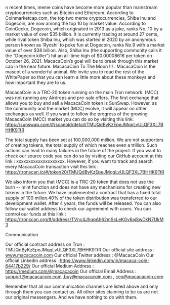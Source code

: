 n recent times, meme coins have become more popular than mainstream cryptocurrencies such as Bitcoin and Ethereum. According to Coinmarketcap.com, the top two meme cryptocurrencies, Shiba Inu and Dogecoin, are now among the top 10 by market value. According to CoinGecko, Dogecoin, which originated in 2013 as a joke, ranks No. 10 by a market value of over $35 billion. It is currently trading at around 27 cents, while rival token Shiba Inu, which was started in 2020 by an anonymous person known as ‘Ryoshi’ to poke fun at Dogecoin, ranks No.9 with a market value of over $38 billion. Also, Shiba Inu (the supporting community calls it the “Dogecoin killer”) hit an all-time high of $0.00008616 per token on October 26, 2021. MacacaCoin’s goal will be to break through this market cap in the near future. MacacaCoin To The Moon !!! . MacacaCoin is the mascot of a wonderful animal. We invite you to read the rest of the WhitePaper so that you can learn a little more about these monkeys and how important they are to us.


MacacaCoin is a TRC-20 token running on the main Tron network. (MCC) was not running any Airdrops and pre-sale offers. The first exchange that allows you to buy and sell a MacacaCoin token is SunSwap. However, as the community and the market (MCC) evolve, it will appear on other exchanges as well. If you want to follow the progress of the growing MacacaCoin (MCC) market you can do so by visiting this link: https://sunswap.com/#/scanold/detail/TMUQdByKzEpeJMqqLvULQF3XL7BHHK9TtR

The total supply has been set at 100,000,000 million. We are not supporters of creating tokens, the total supply of which reaches even a trillion. Such actions can lead to many failures in the future of the project.
If you want to check our source code you can do so by visiting our GitHub account at this link : xxxxxxxxxxxxxxxxxxxx. However, if you want to track and search every MacacaCoin transaction visit this link : https://tronscan.io/#/token20/TMUQdByKzEpeJMqqLvULQF3XL7BHHK9TtR

We also inform you that (MCC) is a TRC-20 token that does not use the burn -- mint function and does not have any mechanisms for creating new tokens in the future. We have implemented a contract that has a fixed total supply of 100 milion.40% of the token distribution was transferred to our development wallet. After 4 years, the funds will be released. You can also follow our wallet address to check our agreement with users. You can control our funds at this link : https://tronscan.org/#/address/TVnc4JhqqAh62mSsLeKGv6ajSwDkN7UkM3

Communication

Our official contract address on Tron : TMUQdByKzEpeJMqqLvULQF3XL7BHHK9TtR
Our official site address : www.macacacoin.com
Our official Twitter address : @MacacaCoin
Our official Linkedin address : https://www.linkedin.com/in/macaca-coin-64417b229/
Our official Medium Address : https://medium.com/@macacacoin
Our official Email Address : support@macacacoin.com ,buy@macacacoin.com , ceo@macacacoin.com

Remember that all our communication channels are listed above and only through them you can contact us. All other sites claiming to be us are not our original messengers. And we have nothing to do with them. 
